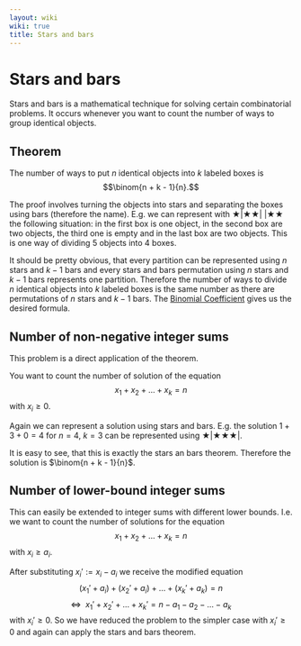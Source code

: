 ```yaml
---
layout: wiki
wiki: true
title: Stars and bars
---
```


# Stars and bars

Stars and bars is a mathematical technique for solving certain combinatorial problems.
It occurs whenever you want to count the number of ways to group identical objects.

## Theorem

The number of ways to put $n$ identical objects into $k$ labeled boxes is
$$\binom{n + k - 1}{n}.$$

The proof involves turning the objects into stars and separating the boxes using bars (therefore the name).
E.g. we can represent with $\bigstar | \bigstar \bigstar |~| \bigstar \bigstar$ the following situation:
in the first box is one object, in the second box are two objects, the third one is empty and in the last box are two objects.
This is one way of dividing 5 objects into 4 boxes.

It should be pretty obvious, that every partition can be represented using $n$ stars and $k - 1$ bars and every stars and bars permutation using $n$ stars and $k - 1$ bars represents one partition.
Therefore the number of ways to divide $n$ identical objects into $k$ labeled boxes is the same number as there are permutations of $n$ stars and $k - 1$ bars.
The [Binomial Coefficient](./combinatorics/binomial-coefficients.html) gives us the desired formula.

## Number of non-negative integer sums

This problem is a direct application of the theorem.

You want to count the number of solution of the equation 
$$x_1 + x_2 + \dots + x_k = n$$
with $x_i \ge 0$.

Again we can represent a solution using stars and bars.
E.g. the solution $1 + 3 + 0 = 4$ for $n = 4$, $k = 3$ can be represented using $\bigstar | \bigstar \bigstar \bigstar |$.

It is easy to see, that this is exactly the stars an bars theorem.
Therefore the solution is $\binom{n + k - 1}{n}$.

## Number of lower-bound integer sums

This can easily be extended to integer sums with different lower bounds.
I.e. we want to count the number of solutions for  the equation
$$x_1 + x_2 + \dots + x_k = n$$
with $x_i \ge a_i$.

After substituting $x_i' := x_i - a_i$ we receive the modified equation
$$(x_1' + a_i) + (x_2' + a_i) + \dots + (x_k' + a_k) = n$$
$$\Leftrightarrow ~ ~ x_1' + x_2' + \dots + x_k' = n - a_1 - a_2 - \dots - a_k$$
with $x_i' \ge 0$.
So we have reduced the problem to the simpler case with $x_i' \ge 0$ and again can apply the stars and bars theorem.

